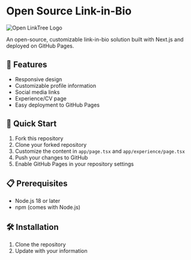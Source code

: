 # Open Source Link-in-Bio

![Open LinkTree Logo](https://raw.githubusercontent.com/hlevenberg/open-linktree/main/public/images/logo.png)

An open-source, customizable link-in-bio solution built with Next.js and deployed on GitHub Pages.

## 🌟 Features

- Responsive design
- Customizable profile information
- Social media links
- Experience/CV page
- Easy deployment to GitHub Pages

## 🚀 Quick Start

1. Fork this repository
2. Clone your forked repository
3. Customize the content in `app/page.tsx` and `app/experience/page.tsx`
4. Push your changes to GitHub
5. Enable GitHub Pages in your repository settings

## 📋 Prerequisites

- Node.js 18 or later
- npm (comes with Node.js)

## 🛠 Installation

1. Clone the repository
2. Update with your information



